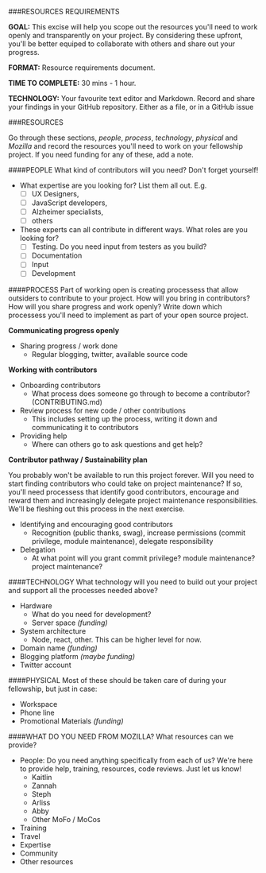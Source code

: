 ###RESOURCES REQUIREMENTS

**GOAL:** This excise will help you scope out the resources you'll need to work openly and transparently on your project. By considering these upfront, you'll be better equiped to collaborate with others and share out your progress.

**FORMAT:** Resource requirements document. 

**TIME TO COMPLETE:** 30 mins - 1 hour.

**TECHNOLOGY:** Your favourite text editor and Markdown. Record and share your findings in your GitHub repository. Either as a file, or in a GitHub issue

###RESOURCES

Go through these sections, *people*, *process*, *technology*, *physical* and *Mozilla* and record the resources you'll need to work on your fellowship project. If you need funding for any of these, add a note.

####PEOPLE
What kind of contributors will you need? Don't forget yourself!
* What expertise are you looking for? List them all out. E.g.
  - [ ] UX Designers, 
  - [ ] JavaScript developers, 
  - [ ] Alzheimer specialists, 
  - [ ] others
* These experts can all contribute in different ways. What roles are you looking for?
  - [ ] Testing. Do you need input from testers as you build?
  - [ ] Documentation
  - [ ] Input
  - [ ] Development

####PROCESS
Part of working open is creating processess that allow outsiders to contribute to your project. How will you bring in contributors? How will you share progress and work openly? Write down which processess you'll need to implement as part of your open source project.

**Communicating progress openly**
* Sharing progress / work done
  * Regular blogging, twitter, available source code
  
**Working with contributors**
* Onboarding contributors
  * What process does someone go through to become a contributor? (CONTRIBUTING.md)
* Review process for new code / other contributions
  * This includes setting up the process, writing it down and communicating it to contributors
* Providing help
  * Where can others go to ask questions and get help?

**Contributor pathway / Sustainability plan**

You probably won't be available to run this project forever. Will you need to start finding contributors who could take on project maintenance? If so, you'll need processess that identify good contributors, encourage and reward them and increasingly delegate project maintenance responsibilities. We'll be fleshing out this process in the next exercise.
* Identifying and encouraging good contributors
  * Recognition (public thanks, swag), increase permissions (commit privilege, module maintenance), delegate responsibility
* Delegation
  * At what point will you grant commit privilege? module maintenance? project maintenance?

####TECHNOLOGY
What technology will you need to build out your project and support all the processes needed above?
* Hardware
  * What do you need for development?
  * Server space *(funding)*
* System architecture
  * Node, react, other. This can be higher level for now.
* Domain name *(funding)*
* Blogging platform *(maybe funding)*
* Twitter account

####PHYSICAL
Most of these should be taken care of during your fellowship, but just in case:
* Workspace
* Phone line
* Promotional Materials *(funding)*

####WHAT DO YOU NEED FROM MOZILLA?
What resources can we provide?
* People: Do you need anything specifically from each of us? We're here to provide help, training, resources, code reviews. Just let us know!
  * Kaitlin
  * Zannah
  * Steph
  * Arliss
  * Abby
  * Other MoFo / MoCos
* Training
* Travel
* Expertise
* Community
* Other resources

